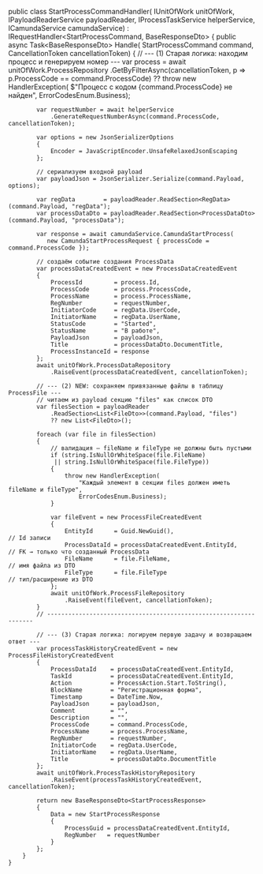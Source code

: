public class StartProcessCommandHandler(
        IUnitOfWork unitOfWork,
        IPayloadReaderService payloadReader,
        IProcessTaskService helperService,
        ICamundaService camundaService)
        : IRequestHandler<StartProcessCommand, BaseResponseDto<StartProcessResponse>>
    {
        public async Task<BaseResponseDto<StartProcessResponse>> Handle(
            StartProcessCommand command,
            CancellationToken cancellationToken)
        {
            // --- (1) Старая логика: находим процесс и генерируем номер ---
            var process = await unitOfWork.ProcessRepository
                .GetByFilterAsync(cancellationToken, p => p.ProcessCode == command.ProcessCode)
                ?? throw new HandlerException(
                    $"Процесс с кодом {command.ProcessCode} не найден",
                    ErrorCodesEnum.Business);

            var requestNumber = await helperService
                .GenerateRequestNumberAsync(command.ProcessCode, cancellationToken);

            var options = new JsonSerializerOptions
            {
                Encoder = JavaScriptEncoder.UnsafeRelaxedJsonEscaping
            };

            // сериализуем входной payload
            var payloadJson = JsonSerializer.Serialize(command.Payload, options);

            var regData        = payloadReader.ReadSection<RegData>(command.Payload, "regData");
            var processDataDto = payloadReader.ReadSection<ProcessDataDto>(command.Payload, "processData");

            var response = await camundaService.CamundaStartProcess(
               new CamundaStartProcessRequest { processCode = command.ProcessCode });

            // создаём событие создания ProcessData
            var processDataCreatedEvent = new ProcessDataCreatedEvent
            {
                ProcessId         = process.Id,
                ProcessCode       = process.ProcessCode,
                ProcessName       = process.ProcessName,
                RegNumber         = requestNumber,
                InitiatorCode     = regData.UserCode,
                InitiatorName     = regData.UserName,
                StatusCode        = "Started",
                StatusName        = "В работе",
                PayloadJson       = payloadJson,
                Title             = processDataDto.DocumentTitle,
                ProcessInstanceId = response
            };
            await unitOfWork.ProcessDataRepository
                .RaiseEvent(processDataCreatedEvent, cancellationToken);

            // --- (2) NEW: сохраняем привязанные файлы в таблицу ProcessFile ---
            // читаем из payload секцию "files" как список DTO
            var filesSection = payloadReader
                .ReadSection<List<FileDto>>(command.Payload, "files")
                ?? new List<FileDto>();

            foreach (var file in filesSection)
            {
                // валидация — fileName и fileType не должны быть пустыми
                if (string.IsNullOrWhiteSpace(file.FileName)
                 || string.IsNullOrWhiteSpace(file.FileType))
                {
                    throw new HandlerException(
                        "Каждый элемент в секции files должен иметь fileName и fileType",
                        ErrorCodesEnum.Business);
                }

                var fileEvent = new ProcessFileCreatedEvent
                {
                    EntityId      = Guid.NewGuid(),                                // Id записи
                    ProcessDataId = processDataCreatedEvent.EntityId,              // FK → только что созданный ProcessData
                    FileName      = file.FileName,                                 // имя файла из DTO
                    FileType      = file.FileType                                  // тип/расширение из DTO
                };
                await unitOfWork.ProcessFileRepository
                    .RaiseEvent(fileEvent, cancellationToken);
            }
            // ------------------------------------------------------------------

            // --- (3) Старая логика: логируем первую задачу и возвращаем ответ ---
            var processTaskHistoryCreatedEvent = new ProcessFileHistoryCreatedEvent
            {
                ProcessDataId    = processDataCreatedEvent.EntityId,
                TaskId           = processDataCreatedEvent.EntityId,
                Action           = ProcessAction.Start.ToString(),
                BlockName        = "Регистрационная форма",
                Timestamp        = DateTime.Now,
                PayloadJson      = payloadJson,
                Comment          = "",
                Description      = "",
                ProcessCode      = command.ProcessCode,
                ProcessName      = process.ProcessName,
                RegNumber        = requestNumber,
                InitiatorCode    = regData.UserCode,
                InitiatorName    = regData.UserName,
                Title            = processDataDto.DocumentTitle
            };
            await unitOfWork.ProcessTaskHistoryRepository
                .RaiseEvent(processTaskHistoryCreatedEvent, cancellationToken);

            return new BaseResponseDto<StartProcessResponse>
            {
                Data = new StartProcessResponse
                {
                    ProcessGuid = processDataCreatedEvent.EntityId,
                    RegNumber   = requestNumber
                }
            };
        }
    }
